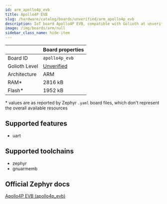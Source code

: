 ```yaml
---
id: arm_apollo4p_evb
title: Apollo4P EVB
slug: /hardware/catalog/boards/unverified/arm_apollo4p_evb
description: IoT board Apollo4P EVB, compatible with Golioth at unverified level.
image: /img/boards/arm/null
sidebar_class_name: hide-item
---
```


[//]: # (This is an auto-generated file, do not edit! Changes to it will be lost upon re-generation)



|                | Board properties     |
| -------------  | -------------------- |
| Board ID       | `apollo4p_evb` |
| Golioth Level  | [Unverified](/hardware#unverified-boards) |
| Architecture   | ARM |
| RAM*           | 2816 kB |
| Flash*         | 1952 kB |

\* values are as reported by Zephyr `.yaml` board files, which don't represent the overall available resources



## Supported features

* uart

## Supported toolchains

* zephyr
* gnuarmemb

## Official Zephyr docs

[Apollo4P EVB (apollo4p_evb)](https://docs.zephyrproject.org/latest/boards/arm/apollo4p_evb/doc/index.html)
